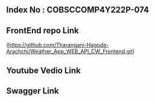 ## Index No : COBSCCOMP4Y222P-074
## FrontEnd repo Link 
(https://github.com/Tharangani-Hagoda-Arachchi/Weather_App_WEB_API_CW_Frontend.git)
## Youtube Vedio Link
## Swagger Link  
